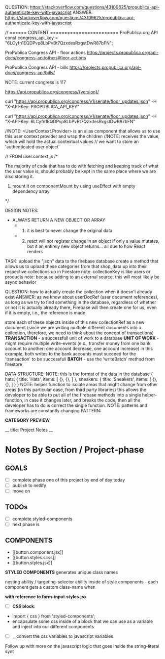 QUESTION:
        https://stackoverflow.com/questions/43109625/propublica-api-authenticate-key-with-javascript
ANSWER:
        https://stackoverflow.com/questions/43109625/propublica-api-authenticate-key-with-javascript





// ====== CONTENT ========================
ProPublica.org API
const congress_api_key = "6LCyfn1EQDPvp8LbPvBt7QzxdesRxgstDwR87bFN";

ProPublica Congress API - floor actions
https://projects.propublica.org/api-docs/congress-api/other/#floor-actions


ProPublica Congress API - bills
https://projects.propublica.org/api-docs/congress-api/bills/

NOTE: current congress is 117

https://api.propublica.org/congress/{version}/

curl "https://api.propublica.org/congress/v1/senate/floor_updates.json"
  -H "X-API-Key: PROPUBLICA_API_KEY"

curl "https://api.propublica.org/congress/v1/senate/floor_updates.json"
  -H "X-API-Key: 6LCyfn1EQDPvp8LbPvBt7QzxdesRxgstDwR87bFN"
  




//NOTE: <UserContext.Provider> is an alias component that allows us to use this user context provider and wrap the children
    //NOTE: receives the value, which will hold the actual contextual values
    // we want to store an 'authenticated user object'




// FROM user.context.js
/* 

The majority of code that has to do with fetching and keeping track of what the user value is,
should probably be kept in the same place where we are also storing it.

1. mount it on componentMount by using useEffect with empty dependency array

*/



DESIGN NOTES:

- ALWAYS RETURN A NEW OBJECT OR ARRAY
    - 1. it is best to never change the original data
    - 2. react will not register change in an object if only a value mutates, but it an entirely new object returns... all due to how React renders







TASK: upload the "json" data to the firebase database
create a method that allows us to upload these categories from that shop_data up into their respective collections up in Firestore
note: collectionKey is like users or products
note: because adding to an external source, this will most likely be async behavior

QUESTION: how to actually create the collection when it doesn't already exist
ANSWER: as we know about userDocRef (user document references), as long as we try to find something in the database, regardless of whether or not it is actually already there, Firebase will then create one for us, even if it is empty, i.e., the reference is made

store each of these objects inside of this new collectionRef as a new document (since we are writing multiple different documents into a collection, therefore, we need to think about the concept of transactions)
__TRANSACTION__ - a successfull unit of work to a database
__UNIT OF WORK__ - might require multiple write-events (e.x., transfer money from one bank account to another: one account decrease, one account increase)  in this example, both writes to the bank accounts must succeed for the 'transaction' to be successfull
__BATCH__ - use the 'writeBatch' method from firestore



DATA STRUCTURE:
NOTE: this is the format of the data in the database
{
    hats: {
        title: 'Hats',
        items: [
            {},
            {},
        ]
    },
    sneakers: {
        title: 'Sneakers',
        items: [
            {},
            {},
        ]
    }
}
NOTE: helper function to isolate areas that might change from other areas (in this particular case, from third party libraries)
this allows the developer to be able to put all of the firebase methods into a single helper-function, in case it changes later, and breaks the code, then all the developer has to do is correct the single function.
NOTE: patterns and frameworks are constantly changing
PATTERN:





**CATEGORY PREVIEW**



__
title: Project Notes
__
# Notes By Section / Project-phase


## GOALS
- [ ] complete phase one of this project by end of day today
- [ ] publish to netlify
- [ ] move on

## TODOs
- [ ] complete styled-components 
- [ ] next phase is 

## COMPONENTS
- [[button.component.jsx]]
- [[button.styles.scss]]
- [[button.styles.jsx]]









**STYLED COMPONENTS**
generates unique class names

nesting ability / targeting-selector ability inside of style components
    - each component gets a custom class-name when 

**with reference to form-input.styles.jsx**
  - [ ] __CSS block__:
  - import { css } from 'styled-components';
  - encapsulate some css inside of a block that we can use as a variable and inject into our different components
  - [ ] __convert the css variables to javascript variables

Follow up with more on the javascript logic that goes inside the string-literal synt